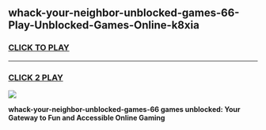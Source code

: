 
## whack-your-neighbor-unblocked-games-66-Play-Unblocked-Games-Online-k8xia
<h3>
<a href="https://premium76.site?title=whack-your-neighbor-unblocked-games-66&ref=24A">CLICK TO PLAY</a></h3>
<hr>

<h3>
<a href="https://premium76.site?title=whack-your-neighbor-unblocked-games-66&ref=24A">CLICK 2 PLAY</a>
  
</h3>

<a href="https://premium76.site?title=whack-your-neighbor-unblocked-games-66&ref=24A"><img src="https://clearcache.store/games.png"></a>


**whack-your-neighbor-unblocked-games-66 games unblocked: Your Gateway to Fun and Accessible Online Gaming**
